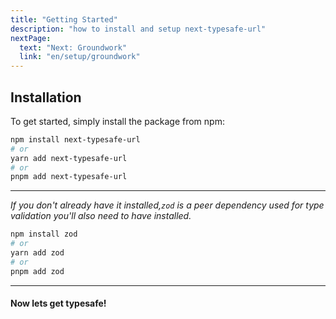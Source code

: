 ```yaml
---
title: "Getting Started"
description: "how to install and setup next-typesafe-url"
nextPage:
  text: "Next: Groundwork"
  link: "en/setup/groundwork"
---
```


## Installation

To get started, simply install the package from npm:

```bash
npm install next-typesafe-url
# or
yarn add next-typesafe-url
# or
pnpm add next-typesafe-url
```

---

_If you don't already have it installed,`zod` is a peer dependency used for type validation you'll also need to have installed._

```bash
npm install zod
# or
yarn add zod
# or
pnpm add zod
```

---

<h4>Now lets get typesafe!<h4>
